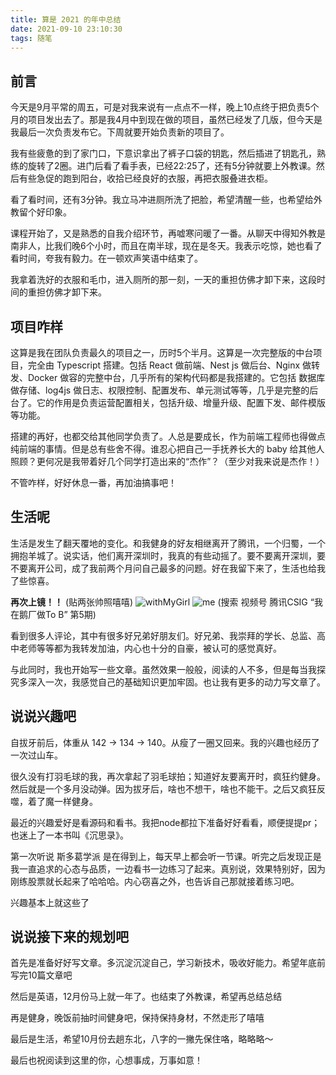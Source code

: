 ```yaml
---
title: 算是 2021 的年中总结
date: 2021-09-10 23:10:30
tags: 随笔
---
```

## 前言
今天是9月平常的周五，可是对我来说有一点点不一样，晚上10点终于把负责5个月的项目发出去了。那是我4月中到现在做的项目，虽然已经发了几版，但今天是我最后一次负责发布它。下周就要开始负责新的项目了。

我有些疲惫的到了家门口，下意识拿出了裤子口袋的钥匙，然后插进了钥匙孔，熟练的旋转了2圈。进门后看了看手表，已经22:25了，还有5分钟就要上外教课。然后有些急促的跑到阳台，收拾已经良好的衣服，再把衣服叠进衣柜。

看了看时间，还有3分钟。我立马冲进厕所洗了把脸，希望清醒一些，也希望给外教留个好印象。

课程开始了，又是熟悉的自我介绍环节，再嘘寒问暖了一番。从聊天中得知外教是南非人，比我们晚6个小时，而且在南半球，现在是冬天。我表示吃惊，她也看了看时间，夸我有毅力。在一顿欢声笑语中结束了。

我拿着洗好的衣服和毛巾，进入厕所的那一刻，一天的重担仿佛才卸下来，这段时间的重担仿佛才卸下来。

## 项目咋样
这算是我在团队负责最久的项目之一，历时5个半月。这算是一次完整版的中台项目，完全由 Typescript 搭建。包括 React 做前端、Nest js 做后台、Nginx 做转发、Docker 做容的完整中台，几乎所有的架构代码都是我搭建的。它包括 数据库做存储、log4js 做日志、权限控制、配置发布、单元测试等等，几乎是完整的后台了。它的作用是负责运营配置相关，包括升级、增量升级、配置下发、邮件模版等功能。

搭建的再好，也都交给其他同学负责了。人总是要成长，作为前端工程师也得做点纯前端的事情。但是总有些舍不得。谁忍心把自己一手抚养长大的 baby 给其他人照顾？更何况是我带着好几个同学打造出来的“杰作”？（至少对我来说是杰作！）

不管咋样，好好休息一番，再加油搞事吧！

## 生活呢
生活是发生了翻天覆地的变化。和我健身的好友相继离开了腾讯，一个归蜀，一个拥抱羊城了。说实话，他们离开深圳时，我真的有些动摇了。要不要离开深圳，要不要离开公司，成了我前两个月问自己最多的问题。好在我留下来了，生活也给我了些惊喜。

**再次上镜！！**
(贴两张帅照嘻嘻)
![withMyGirl](me-with-my-girl.jpg)
![me](me.jpg)
(搜索 视频号 腾讯CSIG “我在鹅厂做To B” 第5期)

看到很多人评论，其中有很多好兄弟好朋友们。好兄弟、我崇拜的学长、总监、高中老师等等都为我转发加油，内心也十分的自豪，被认可的感觉真好。

与此同时，我也开始写一些文章。虽然效果一般般，阅读的人不多，但是每当我探究多深入一次，我感觉自己的基础知识更加牢固。也让我有更多的动力写文章了。

## 说说兴趣吧
自拔牙前后，体重从 142 -> 134 -> 140。从瘦了一圈又回来。我的兴趣也经历了一次过山车。

很久没有打羽毛球的我，再次拿起了羽毛球拍；知道好友要离开时，疯狂约健身。然后就是一个多月没动弹。因为拔牙后，啥也不想干，啥也不能干。之后又疯狂反噬，着了魔一样健身。

最近的兴趣爱好是看源码和看书。我把node都拉下准备好好看看，顺便提提pr；也迷上了一本书叫《沉思录》。

第一次听说 斯多葛学派 是在得到上，每天早上都会听一节课。听完之后发现正是我一直追求的心态与品质，一边看书一边练习了起来。真别说，效果特别好，因为刚练股票就长起来了哈哈哈。内心窃喜之外，也告诉自己那就接着练习吧。

兴趣基本上就这些了

## 说说接下来的规划吧
首先是准备好好写文章。多沉淀沉淀自己，学习新技术，吸收好能力。希望年底前写完10篇文章吧

然后是英语，12月份马上就一年了。也结束了外教课，希望再总结总结

再是健身，晚饭前抽时间健身吧，保持保持身材，不然走形了嘻嘻

最后是生活，希望10月份去趟东北，八字的一撇先保住咯，略略略～


最后也祝阅读到这里的你，心想事成，万事如意！
